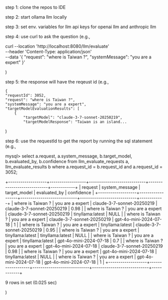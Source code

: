 step 1: clone the repos to IDE

step 2: start ollama llm locally

step 3: set env. variables for llm api keys for openai llm and anthropic llm

step 4: use curl to ask the question (e.g., 

curl --location 'http://localhost:8080/llm/evaluate' \
--header 'Content-Type: application/json' \
--data '{
    "request": "where is Taiwan ?",
    "systemMessage": "you are a expert"
}'

)

step 5: the response will have the reqeust id (e.g.,

    {
    "requestId": 3052,
    "request": "where is Taiwan ?",
    "systemMessage": "you are a expert",
    "targetModelEvaluationResults": [
        {
            "targetModel": "claude-3-7-sonnet-20250219",
            "targetModelResponse": "Taiwan is an island...

)

step 6: use the requestId to get the report by running the sql statement (e.g., 

mysql> select a.request, a.system_message, b.target_model, b.evaluated_by, b.confidence from llm_evaluate_requests a, llm_evaluate_results b where a.request_id = b.request_id and a.request_id = 3052;

+-------------------+------------------+----------------------------+----------------------------+------------+
| request           | system_message   | target_model               | evaluated_by               | confidence |
+-------------------+------------------+----------------------------+----------------------------+------------+
| where is Taiwan ? | you are a expert | claude-3-7-sonnet-20250219 | claude-3-7-sonnet-20250219 |       0.98 |
| where is Taiwan ? | you are a expert | claude-3-7-sonnet-20250219 | tinyllama:latest           |       NULL |
| where is Taiwan ? | you are a expert | claude-3-7-sonnet-20250219 | gpt-4o-mini-2024-07-18     |          1 |
| where is Taiwan ? | you are a expert | tinyllama:latest           | claude-3-7-sonnet-20250219 |       0.95 |
| where is Taiwan ? | you are a expert | tinyllama:latest           | tinyllama:latest           |       NULL |
| where is Taiwan ? | you are a expert | tinyllama:latest           | gpt-4o-mini-2024-07-18     |        0.7 |
| where is Taiwan ? | you are a expert | gpt-4o-mini-2024-07-18     | claude-3-7-sonnet-20250219 |       0.98 |
| where is Taiwan ? | you are a expert | gpt-4o-mini-2024-07-18     | tinyllama:latest           |       NULL |
| where is Taiwan ? | you are a expert | gpt-4o-mini-2024-07-18     | gpt-4o-mini-2024-07-18     |          1 |
+-------------------+------------------+----------------------------+----------------------------+------------+

9 rows in set (0.025 sec)

)
